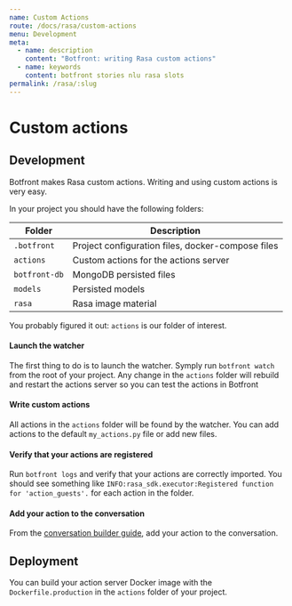 ```yaml
---
name: Custom Actions
route: /docs/rasa/custom-actions
menu: Development
meta:
  - name: description
    content: "Botfront: writing Rasa custom actions"
  - name: keywords
    content: botfront stories nlu rasa slots
permalink: /rasa/:slug
---
```


# Custom actions

## Development

Botfront makes Rasa custom actions. Writing and using custom actions is very easy.

In your project you should have the following folders:

| Folder        | Description                                       |
| ------------- | ------------------------------------------------- |
| `.botfront`   | Project configuration files, docker-compose files |
| `actions`     | Custom actions for the actions server             |
| `botfront-db` | MongoDB persisted files                           |
| `models`      | Persisted models                                  |
| `rasa`        | Rasa image material                               |

You probably figured it out: `actions` is our folder of interest.

#### Launch the watcher

The first thing to do is to launch the watcher. Symply run `botfront watch` from the root of your project. Any change in the `actions` folder will rebuild and restart the actions server so you can test the actions in Botfront

#### Write custom actions

All actions in the `actions` folder will be found by the watcher. You can add actions to the default `my_actions.py` file or add new files.

#### Verify that your actions are registered

Run `botfront logs` and verify that your actions are correctly imported. You should see something like `INFO:rasa_sdk.executor:Registered function for 'action_guests'.` for each action in the folder.

#### Add your action to the conversation

From the [conversation builder guide](/docs/rasa/conversation-builder/#actions), add your action to the conversation.

## Deployment

You can build your action server Docker image with the `Dockerfile.production` in the `actions` folder of your project.
